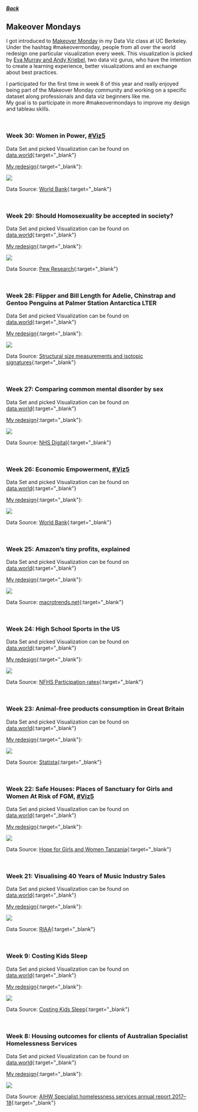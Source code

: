 ##### [Back](index#projects)
## Makeover Mondays
I got introduced to [Makeover Monday](https://www.makeovermonday.co.uk) in my Data Viz class at UC Berkeley. Under the hashtag #makeovermonday, people from all over the world redesign one particular visualization every week. This visualization is picked by [Eva Murray and Andy Kriebel](https://www.makeovermonday.co.uk/about-us/), two data viz gurus, who have the intention to create a learning experience, better visualizations and an exchange about best practices.

I participated for the first time in week 8 of this year and really enjoyed being part of the Makeover Monday community and working on a specific dataset along professionals and data viz beginners like me.  
My goal is to participate in more #makeovermondays to improve my design and tableau skills.

<br>

### Week 30: Women in Power, [#Viz5](https://www.makeovermonday.co.uk/viz5/)

Data Set and picked Visualization can be found on [data.world](https://data.world/makeovermonday/2020w30){:target="_blank"}

[My redesign](https://public.tableau.com/profile/henny7470#!/vizhome/MoM_w30_FemalesInPolitics/FinalDashboard){:target="_blank"}:

<a href="https://public.tableau.com/profile/henny7470#!/vizhome/MoM_w30_FemalesInPolitics/FinalDashboard" target="blank">
  <img src="images/makeovermonday/MoM_w30_FemalesInPolitics.png">
</a>

Data Source: [World Bank](http://api.worldbank.org/v2/en/indicator/SG.GEN.PARL.ZS?downloadformat=excel){:target="_blank"}

<br>

### Week 29: Should Homosexuality be accepted in society?

Data Set and picked Visualization can be found on [data.world](https://data.world/makeovermonday/2020w29-the-global-divide-on-homosexuality-persists){:target="_blank"}

[My redesign](https://public.tableau.com/profile/henny7470#!/vizhome/MoM_w29_AcceptanceHomosexuality/finalDashboard2){:target="_blank"}:

<a href="https://public.tableau.com/profile/henny7470#!/vizhome/MoM_w29_AcceptanceHomosexuality/finalDashboard2" target="blank">
  <img src="images/makeovermonday/MoM_w29_AcceptanceHomosexuality.png">
</a>

Data Source: [Pew Research](https://www.pewresearch.org/global/2020/06/25/global-divide-on-homosexuality-persists/){:target="_blank"}

<br>

### Week 28: Flipper and Bill Length for Adelie, Chinstrap and Gentoo Penguins at Palmer Station Antarctica LTER

Data Set and picked Visualization can be found on [data.world](https://data.world/makeovermonday/2020w28){:target="_blank"}

[My redesign](https://public.tableau.com/profile/henny7470#!/vizhome/MoM_w28_PalmerPenguins/FinalDashboard){:target="_blank"}:

<a href="https://public.tableau.com/profile/henny7470#!/vizhome/MoM_w28_PalmerPenguins/FinalDashboard" target="blank">
  <img src="images/makeovermonday/MoM_w28_PalmerPenguins.png">
</a>

Data Source: [Structural size measurements and isotopic signatures](https://oceaninformatics.ucsd.edu/datazoo/catalogs/pallter/datasets/220){:target="_blank"}

<br>

### Week 27: Comparing common mental disorder by sex

Data Set and picked Visualization can be found on [data.world](https://data.world/makeovermonday/2020w27-comparing-common-mental-disorder-by-sex){:target="_blank"}

[My redesign](https://public.tableau.com/profile/henny7470#!/vizhome/MoM_w27_MentalHealthUK/FINAL_V2_light){:target="_blank"}:

<a href="https://public.tableau.com/profile/henny7470#!/vizhome/MoM_w27_MentalHealthUK/FINAL_V2_light" target="blank">
  <img src="images/makeovermonday/MoM_w27_MentalHealthUK.png">
</a>

Data Source: [NHS Digital](https://digital.nhs.uk/data-and-information/publications/statistical/adult-psychiatric-morbidity-survey/adult-psychiatric-morbidity-survey-survey-of-mental-health-and-wellbeing-england-2014){:target="_blank"}

<br>

### Week 26: Economic Empowerment, [#Viz5](https://www.makeovermonday.co.uk/viz5/)

Data Set and picked Visualization can be found on [data.world](https://data.world/makeovermonday/2020w26/){:target="_blank"}

[My redesign](https://public.tableau.com/profile/henny7470#!/vizhome/MoM_w26_WomenInBusiness_V2/Dashboard1){:target="_blank"}:

<a href="https://public.tableau.com/profile/henny7470#!/vizhome/MoM_w26_WomenInBusiness_V2/Dashboard1" target="blank">
  <img src="images/makeovermonday/MoM_w26_WomenInEntrepreneurship.png">
</a>

Data Source: [World Bank](https://wbl.worldbank.org/en/wbl-data){:target="_blank"}

<br>

### Week 25: Amazon’s tiny profits, explained

Data Set and picked Visualization can be found on [data.world](https://data.world/makeovermonday/2020w25-amazons-tiny-profits-explained){:target="_blank"}

[My redesign](https://public.tableau.com/profile/henny7470#!/vizhome/MoM_w25_AmazonProfit/FinalDashboard?publish=yes){:target="_blank"}:

<a href="https://public.tableau.com/profile/henny7470#!/vizhome/MoM_w25_AmazonProfit/FinalDashboard?publish=yes" target="blank">
  <img src="images/makeovermonday/MoM_w25_AmazonProfit.png">
</a>

Data Source: [macrotrends.net](https://www.macrotrends.net/stocks/charts/AMZN/amazon/gross-profit){:target="_blank"}

<br>

### Week 24: High School Sports in the US

Data Set and picked Visualization can be found on [data.world](https://data.world/makeovermonday/2020w24){:target="_blank"}

[My redesign](https://public.tableau.com/profile/henny7470#!/vizhome/MoM_w24_HighSchoolSports/FinalDashboard){:target="_blank"}:

<a href="https://public.tableau.com/profile/henny7470#!/vizhome/MoM_w24_HighSchoolSports/FinalDashboard" target="blank">
  <img src="images/makeovermonday/MoM_w24_HighSchoolSports.png">
</a>

Data Source: [NFHS Participation rates](https://members.nfhs.org/participation_statistics){:target="_blank"}

<br>

### Week 23: Animal-free products consumption in Great Britain

Data Set and picked Visualization can be found on [data.world](https://data.world/makeovermonday/2020w23-animal-free-products-consumption-in-great-britain){:target="_blank"}

[My redesign](https://public.tableau.com/profile/henny7470#!/vizhome/MoM_w23_MeatSubstitutes/finalDashboard){:target="_blank"}:

<a href="https://public.tableau.com/profile/henny7470#!/vizhome/MoM_w23_MeatSubstitutes/finalDashboard" target="blank">
  <img src="images/makeovermonday/MoM_w23_MeatSubstitutes.png">
</a>

Data Source: [Statista](https://www.statista.com/statistics/1065843/animal-free-products-consumption-frequency-in-great-britain-by-eating-habits/){:target="_blank"}

<br>

### Week 22: Safe Houses: Places of Sanctuary for Girls and Women At Risk of FGM, [#Viz5](https://www.makeovermonday.co.uk/viz5/)

Data Set and picked Visualization can be found on [data.world](https://data.world/makeovermonday/2020w22/){:target="_blank"}

[My redesign](https://public.tableau.com/profile/henny7470#!/vizhome/MoM_w22_FGM/Dashboard1?publish=yes){:target="_blank"}:

<a href="https://public.tableau.com/profile/henny7470#!/vizhome/MoM_w22_FGM/Dashboard1?publish=yes" target="blank">
  <img src="images/makeovermonday/MoM_w22_FGM.png">
</a>

Data Source: [Hope for Girls and Women Tanzania](https://hopeforgirlsandwomen.com/safe-houses/){:target="_blank"}

<br>

### Week 21: Visualising 40 Years of Music Industry Sales

Data Set and picked Visualization can be found on [data.world](https://data.world/makeovermonday/2020w21-visualizing-40-years-of-music-industry-sales){:target="_blank"}

[My redesign](https://public.tableau.com/profile/henny7470#!/vizhome/MoM_w21_MusicSales/SecondDesign?publish=yes){:target="_blank"}:

<a href="https://public.tableau.com/profile/henny7470#!/vizhome/MoM_w21_MusicSales/SecondDesign?publish=yes" target="blank">
  <img src="images/makeovermonday/MoM_Music2.png">
</a>

Data Source: [RIAA](https://www.riaa.com/u-s-sales-database/){:target="_blank"}

<br>

### Week 9: Costing Kids Sleep

Data Set and picked Visualization can be found on [data.world](https://data.world/makeovermonday/2020w9){:target="_blank"}

[My redesign](https://public.tableau.com/profile/henny7470#!/vizhome/MoM_w9_SleepData/Dashboard2){:target="_blank"}:

<a href="https://public.tableau.com/profile/henny7470#!/vizhome/MoM_w9_SleepData/Dashboard2" target="blank">
  <img src="images/makeovermonday/MoM_Sleep.png">
</a>

Data Source: [Costing Kids Sleep](https://savvysleeper.org/costing-kids-sleep/){:target="_blank"}

<br>

### Week 8: Housing outcomes for clients of Australian Specialist Homelessness Services

Data Set and picked Visualization can be found on [data.world](https://data.world/makeovermonday/2020w8){:target="_blank"}

[My redesign](https://public.tableau.com/profile/henny7470#!/vizhome/MoM_w8_HomelessnessAustralia/Dashboard1){:target="_blank"}:

<a href="https://public.tableau.com/profile/henny7470#!/vizhome/MoM_w8_HomelessnessAustralia/Dashboard1" target="blank">
  <img src="images/makeovermonday/MoM_Housing.png">
</a>

Data Source: [AIHW Specialist homelessness services annual report 2017–18](https://www.aihw.gov.au/reports/homelessness-services/specialist-homelessness-services-2017-18/data){:target="_blank"}



